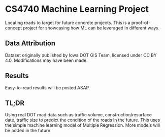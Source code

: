 # CS4740 Machine Learning Project
Locating roads to target for future concrete projects.
This is a proof-of-concept project for showcasing how ML can be leveraged in different ways.

## Data Attribution
Dataset originally published by Iowa DOT GIS Team, licensed under CC BY 4.0. Modifications may have been made.

## Results
Easy-to-read results will be posted ASAP.

## TL;DR
Using real DOT road data such as traffic volume, construction/resurface date, traffic size to predict the condition of the roads in the future.
This uses the simple machine learning model of Multiple Regression. More models will be added in the future.
